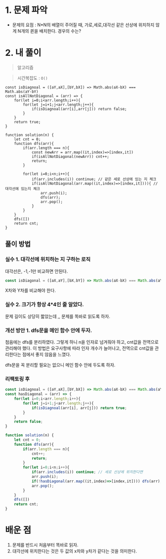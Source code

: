 # 1. 문제 파악

- 문제의 요점 : N*N의 배열이 주어질 때, 가로,세로,대각선 같은 선상에 위치하지 않게 N개의 퀸을 배치한다. 경우의 수는?

# 2. 내 풀이

> 알고리즘
> 

> 시간복잡도 : `O()`
> 

```tsx
const isDiagnoal = ([aY,aX],[bY,bX]) => Math.abs(aX-bX) === Math.abs(aY-bY)
const isAllNotDiagonal = (arr) => {
    for(let i=0;i<arr.length;i++){
        for(let j=i+1;j<arr.length;j++){
            if(isDiagnoal(arr[i],arr[j])) return false;
        }
    }
    return true;
}

function solution(n) {
    let cnt = 0;
    function dfs(arr){
        if(arr.length === n){
            const newArr = arr.map((it,index)=>[index,it])
            if(isAllNotDiagonal(newArr)) cnt++;
            return;
        }
        
        for(let i=0;i<n;i++){
            if(arr.includes(i)) continue; // 같은 세로 선상에 있는 지 체크
            if(isAllNotDiagonal(arr.map((it,index)=>[index,it]))){ // 대각선에 있는지 체크
                arr.push(i);
                dfs(arr);
                arr.pop();    
            }
        }
    }
    dfs([])
    return cnt;
}

```

## 풀이 방법

### 실수 1. 대각선에 위치하는 지 구하는 로직

대각선은, -1,-1만 비교하면 안된다.

```jsx
const isDiagonal = ([aX,aY],[bX,bY]) => Math.abs(aX-bX) === Math.abs(aY-bY);
```

X차와 Y차를 비교해야 한다.

### 실수 2. 크기가 항상 4*4인 줄 알았다.

문제 길이도 상당히 짧았는데 ,, 문제를 똑바로 읽도록 하자.

### 개선 방안 1. dfs문을 메인 함수 안에 두자.

첨음에는 dfs를 분리하였다. 그렇게 하니 n을 인자로 넘겨줘야 하고, cnt값을 전역으로 관리해야 했다. 이 방법은 요구사항에 따라 인자 개수가 늘어나고, 전역으로 cnt값을 관리한다는 점에서 좋지 않음을 느꼈다.

dfs문을 꼭 분리할 필요는 없으니 메인 함수 안에 두도록 하자.

### 리팩토링 후

```jsx
const isDiagnoal = ([aY,aX],[bY,bX]) => Math.abs(aX-bX) === Math.abs(aY-bY) // 대각선인지 체크
const hasDiagonal = (arr) => {
    for(let i=0;i<arr.length;i++){
        for(let j=i+1;j<arr.length;j++){
            if(isDiagnoal(arr[i], arr[j])) return true;
        }
    }
    return false;
}

function solution(n) {
    let cnt = 0;
    function dfs(arr){
        if(arr.length === n){
            cnt++;
            return;
        }
        for(let i=0;i<n;i++){
            if(arr.includes(i)) continue; // 세로 선상에 위치한다면
            arr.push(i);
            if(!hasDiagonal(arr.map((it,index)=>[index,it]))) dfs(arr); // 대각선 상에 위치한다면
            arr.pop();
        }
    }
    dfs([])
    return cnt;
}

```

# 배운 점

1. 문제를 반드시 처음부터 똑바로 읽자.
2. 대각선에 위치한다는 것은 두 값의 x차와 y차가 같다는 것을 의미한다.